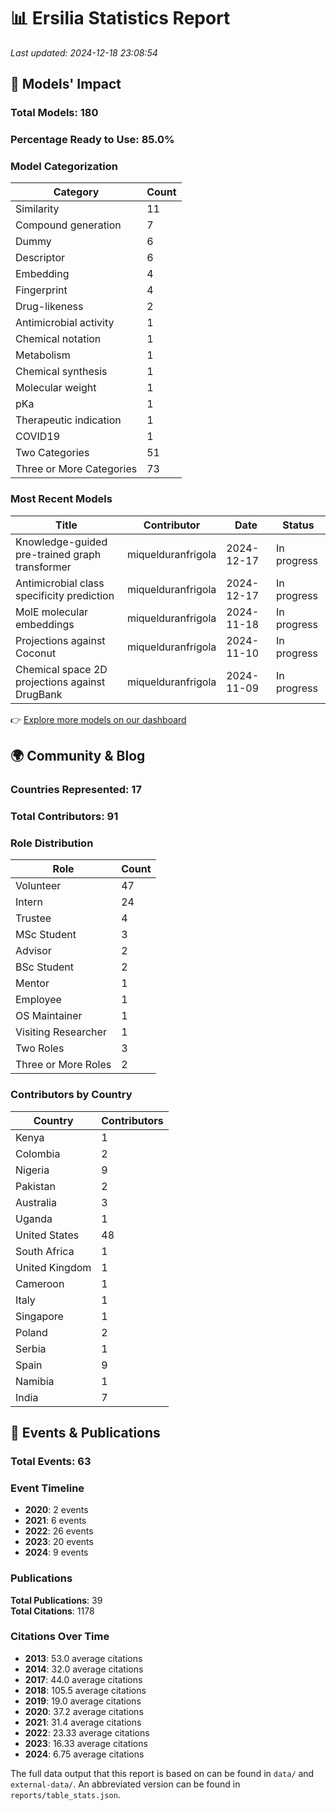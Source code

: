 # 📊 Ersilia Statistics Report

_Last updated: 2024-12-18 23:08:54_

## 🧬 Models' Impact

### **Total Models: 180**

### **Percentage Ready to Use: 85.0%**

### Model Categorization
| Category | Count |
| --- | --- |
| Similarity | 11 |
| Compound generation | 7 |
| Dummy | 6 |
| Descriptor | 6 |
| Embedding | 4 |
| Fingerprint | 4 |
| Drug-likeness | 2 |
| Antimicrobial activity | 1 |
| Chemical notation | 1 |
| Metabolism | 1 |
| Chemical synthesis | 1 |
| Molecular weight | 1 |
| pKa | 1 |
| Therapeutic indication | 1 |
| COVID19 | 1 |
| Two Categories | 51 |
| Three or More Categories | 73 |

### Most Recent Models
| Title | Contributor | Date | Status |
| --- | --- | --- | --- |
| Knowledge-guided pre-trained graph transformer | miquelduranfrigola | 2024-12-17 | In progress |
| Antimicrobial class specificity prediction | miquelduranfrigola | 2024-12-17 | In progress |
| MolE molecular embeddings | miquelduranfrigola | 2024-11-18 | In progress |
| Projections against Coconut | miquelduranfrigola | 2024-11-10 | In progress |
| Chemical space 2D projections against DrugBank | miquelduranfrigola | 2024-11-09 | In progress |

👉 [Explore more models on our dashboard](https://ersilia.io)


## 🌍 Community & Blog

### **Countries Represented: 17**
### **Total Contributors: 91**

### Role Distribution
| Role | Count |
| --- | --- |
| Volunteer | 47 |
| Intern | 24 |
| Trustee | 4 |
| MSc Student | 3 |
| Advisor | 2 |
| BSc Student | 2 |
| Mentor | 1 |
| Employee | 1 |
| OS Maintainer | 1 |
| Visiting Researcher | 1 |
| Two Roles | 3 |
| Three or More Roles | 2 |

### Contributors by Country
| Country | Contributors |
| --- | --- |
| Kenya | 1 |
| Colombia | 2 |
| Nigeria | 9 |
| Pakistan | 2 |
| Australia | 3 |
| Uganda | 1 |
| United States | 48 |
| South Africa | 1 |
| United Kingdom | 1 |
| Cameroon | 1 |
| Italy | 1 |
| Singapore | 1 |
| Poland | 2 |
| Serbia | 1 |
| Spain | 9 |
| Namibia | 1 |
| India | 7 |


## 📅 Events & Publications

### **Total Events: 63**

### Event Timeline
- **2020**: 2 events
- **2021**: 6 events
- **2022**: 26 events
- **2023**: 20 events
- **2024**: 9 events

### Publications
**Total Publications**: 39  
**Total Citations**: 1178


### Citations Over Time
- **2013**: 53.0 average citations
- **2014**: 32.0 average citations
- **2017**: 44.0 average citations
- **2018**: 105.5 average citations
- **2019**: 19.0 average citations
- **2020**: 37.2 average citations
- **2021**: 31.4 average citations
- **2022**: 23.33 average citations
- **2023**: 16.33 average citations
- **2024**: 6.75 average citations


The full data output that this report is based on can be found in `data/` and `external-data/`. An abbreviated version can be found in `reports/table_stats.json`.